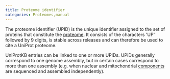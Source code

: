 ```yaml
---
title: Proteome identifier
categories: Proteomes,manual
---
```


The proteome identifier (UPID) is the unique identifier assigned to the set of proteins that constitute the [proteome](http://www.uniprot.org/manual/proteomes%5Fmanual). It consists of the characters 'UP' followed by 9 digits, is stable across releases and can therefore be used to cite a UniProt proteome.

UniProtKB entries can be linked to one or more UPIDs. UPIDs generally correspond to one genome assembly, but in certain cases correspond to more than one assembly (e.g. when nuclear and mitochondrial [components](http://www.uniprot.org/manual/proteomes) are sequenced and assembled independently).